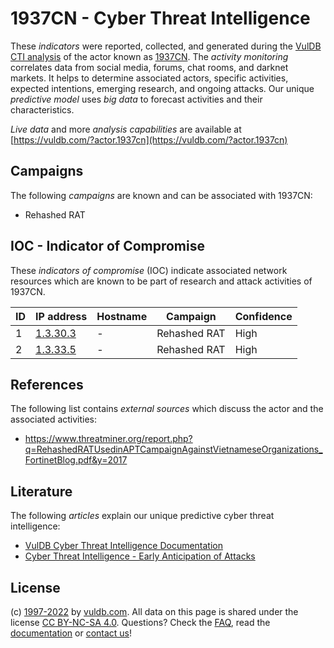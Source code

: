 # 1937CN - Cyber Threat Intelligence

These _indicators_ were reported, collected, and generated during the [VulDB CTI analysis](https://vuldb.com/?kb.cti) of the actor known as [1937CN](https://vuldb.com/?actor.1937cn). The _activity monitoring_ correlates data from social media, forums, chat rooms, and darknet markets. It helps to determine associated actors, specific activities, expected intentions, emerging research, and ongoing attacks. Our unique _predictive model_ uses _big data_ to forecast activities and their characteristics.

_Live data_ and more _analysis capabilities_ are available at [https://vuldb.com/?actor.1937cn](https://vuldb.com/?actor.1937cn)

## Campaigns

The following _campaigns_ are known and can be associated with 1937CN:

* Rehashed RAT

## IOC - Indicator of Compromise

These _indicators of compromise_ (IOC) indicate associated network resources which are known to be part of research and attack activities of 1937CN.

ID | IP address | Hostname | Campaign | Confidence
-- | ---------- | -------- | -------- | ----------
1 | [1.3.30.3](https://vuldb.com/?ip.1.3.30.3) | - | Rehashed RAT | High
2 | [1.3.33.5](https://vuldb.com/?ip.1.3.33.5) | - | Rehashed RAT | High

## References

The following list contains _external sources_ which discuss the actor and the associated activities:

* https://www.threatminer.org/report.php?q=RehashedRATUsedinAPTCampaignAgainstVietnameseOrganizations_FortinetBlog.pdf&y=2017

## Literature

The following _articles_ explain our unique predictive cyber threat intelligence:

* [VulDB Cyber Threat Intelligence Documentation](https://vuldb.com/?kb.cti)
* [Cyber Threat Intelligence - Early Anticipation of Attacks](https://www.scip.ch/en/?labs.20201022)

## License

(c) [1997-2022](https://vuldb.com/?kb.changelog) by [vuldb.com](https://vuldb.com/?kb.about). All data on this page is shared under the license [CC BY-NC-SA 4.0](https://creativecommons.org/licenses/by-nc-sa/4.0/). Questions? Check the [FAQ](https://vuldb.com/?kb.faq), read the [documentation](https://vuldb.com/?kb) or [contact us](https://vuldb.com/?contact)!
